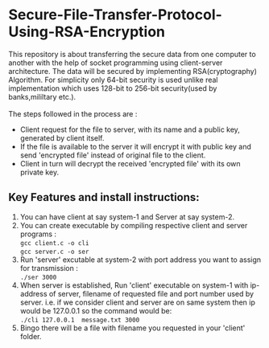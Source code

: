 # Secure-File-Transfer-Protocol-Using-RSA-Encryption
This repository is about transferring the secure data from one computer to another with the help of socket programming using client-server architecture. The data will be secured by implementing RSA(cryptography) Algorithm. For simplicity only 64-bit security is used unlike real implementation which uses 128-bit to 256-bit security(used by banks,mililtary etc.).<br /><br />
The steps followed in the process are :<br />
- Client request for the file to server, with its name and a public key, generated by client itself.<br /> 
- If the file is available to the server it will encrypt it with public key and send 'encrypted file' instead of original file to the client.<br /> 
- Client in turn will decrypt the received 'encrypted file' with its own private key.<br />
## Key Features and install instructions:
1. You can have client at say system-1 and Server at say system-2.
2. You can create executable by compiling respective client and server programs :<br />
`gcc client.c -o cli` <br /> 
`gcc server.c -o ser` <br />
3. Run 'server' excutable at system-2 with port address you want to assign for transmission : <br />
`./ser 3000`<br />
4. When server is established, Run 'client' executable on system-1 with ip-address of server, filename of requested file and port number used by server. i.e. if we consider client and server are on same system then ip would be 127.0.0.1 so the command would be:<br /> 
`./cli 127.0.0.1  message.txt 3000`<br />
5. Bingo there will be a file with filename you requested in your 'client' folder.
